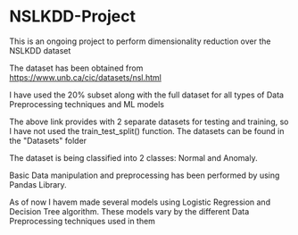 # NSLKDD-Project
This is an ongoing project to perform dimensionality reduction over the NSLKDD dataset

The dataset has been obtained from 
https://www.unb.ca/cic/datasets/nsl.html

I have used the 20% subset along with the full dataset for all types of Data Preprocessing techniques and ML models

The above link provides with 2 separate datasets for testing and training, so I have not used the train_test_split() function.
The datasets can be found in the "Datasets" folder

The dataset is being classified into 2 classes: Normal and Anomaly. 

Basic Data manipulation and preprocessing has been performed by using Pandas Library.

As of now I havem made several models using Logistic Regression and Decision Tree algorithm.
These models vary by the different Data Preprocessing techniques used in them


